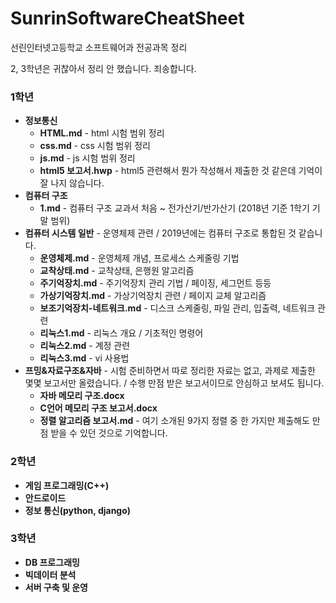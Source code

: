 # SunrinSoftwareCheatSheet
선린인터넷고등학교 소프트웨어과 전공과목 정리

2, 3학년은 귀찮아서 정리 안 했습니다. 죄송합니다.

### 1학년
* **정보통신**
  * **HTML.md** - html 시험 범위 정리
  * **css.md** - css 시험 범위 정리
  * **js.md** - js 시험 범위 정리
  * **html5 보고서.hwp** - html5 관련해서 뭔가 작성해서 제출한 것 같은데 기억이 잘 나지 않습니다.
* **컴퓨터 구조**
  * **1.md** - 컴퓨터 구조 교과서 처음 ~ 전가산기/반가산기 (2018년 기준 1학기 기말 범위)
* **컴퓨터 시스템 일반** - 운영체제 관련 / 2019년에는 컴퓨터 구조로 통합된 것 같습니다.
  * **운영체제.md** - 운영체제 개념, 프로세스 스케줄링 기법
  * **교착상태.md** - 교착상태, 은행원 알고리즘
  * **주기억장치.md** - 주기억장치 관리 기법 / 페이징, 세그먼트 등등
  * **가상기억장치.md** - 가상기억장치 관련 / 페이지 교체 알고리즘
  * **보조기억장치-네트워크.md** - 디스크 스케줄링, 파일 관리, 입출력, 네트워크 관련
  * **리눅스1.md** - 리눅스 개요 / 기초적인 명령어
  * **리눅스2.md** - 계정 관련
  * **리눅스3.md** - vi 사용법
* **프밍&자료구조&자바** - 시험 준비하면서 따로 정리한 자료는 없고, 과제로 제출한 몇몇 보고서만 올렸습니다. / 수행 만점 받은 보고서이므로 안심하고 보셔도 됩니다.
  * **자바 메모리 구조.docx**
  * **C언어 메모리 구조 보고서.docx**
  * **정렬 알고리즘 보고서.md** - 여기 소개된 9가지 정렬 중 한 가지만 제출해도 만점 받을 수 있던 것으로 기억합니다.

### 2학년
* **게임 프로그래밍(C++)**
* **안드로이드**
* **정보 통신(python, django)**

### 3학년
* **DB 프로그래밍**
* **빅데이터 분석**
* **서버 구축 및 운영**
